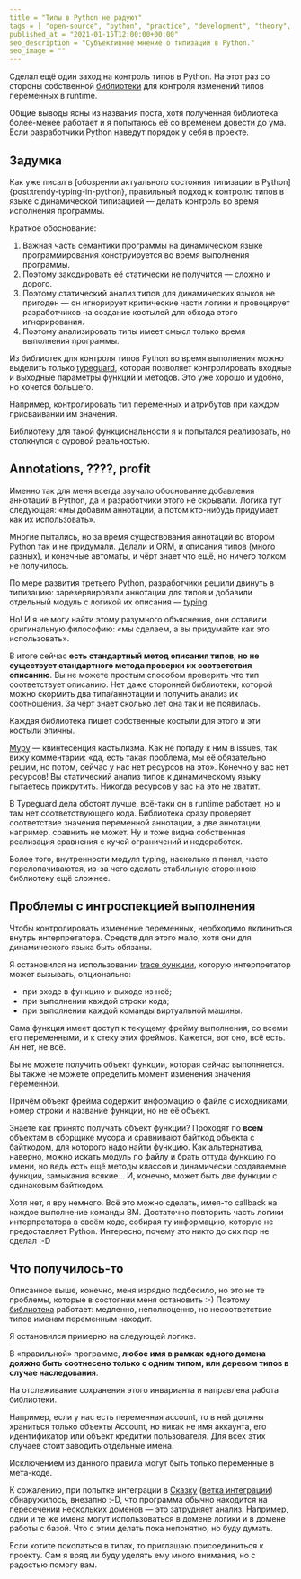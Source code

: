 ```yaml
---
title = "Типы в Python не радуют"
tags = [ "open-source", "python", "practice", "development", "theory", "interesting"]
published_at = "2021-01-15T12:00:00+00:00"
seo_description = "Субъективное мнение о типизации в Python."
seo_image = ""
---
```


Сделал ещё один заход на контроль типов в Python. На этот раз со стороны собственной [библиотеки](https://github.com/Tiendil/coulson) для контроля изменений типов переменных в runtime.

Общие выводы ясны из названия поста, хотя полученная библиотека более-менее работает и я попытаюсь её со временем довести до ума. Если разработчики Python наведут порядок у себя в проекте.

## Задумка

Как уже писал в [обозрении актуального состояния типизации в Python]{post:trendy-typing-in-python}, правильный подход к контролю типов в языке с динамической типизацией — делать контроль во время исполнения программы.

Краткое обоснование:

1. Важная часть семантики программы на динамическом языке программирования конструируется во время выполнения программы.
2. Поэтому закодировать её статически не получится — сложно и дорого.
3. Поэтому статический анализ типов для динамических языков не пригоден — он игнорирует критические части логики и провоцирует разработчиков на создание костылей для обхода этого игнорирования.
4. Поэтому анализировать типы имеет смысл только время выполнения программы.

Из библиотек для контроля типов Python во время выполнения можно выделить только [typeguard](https://github.com/agronholm/typeguard), которая позволяет контролировать входные и выходные параметры функций и методов. Это уже хорошо и удобно, но хочется большего.

Например, контролировать тип переменных и атрибутов при каждом присваивании им значения.

Библиотеку для такой функциональности я и попытался реализовать, но столкнулся с суровой реальностью.

<!-- more -->

## Annotations, ????, profit

Именно так для меня всегда звучало обоснование добавления аннотаций в Python, да и разработчики этого не скрывали. Логика тут следующая: «мы добавим аннотации, а потом кто-нибудь придумает как их использовать».

Многие пытались, но за время существования аннотаций во втором Python так и не придумали. Делали и ORM, и описания типов (много разных), и конечные автоматы, и чёрт знает что ещё, но ничего толком не получилось.

По мере развития третьего Python, разработчики решили двинуть в типизацию: зарезервировали аннотации для типов и добавили отдельный модуль с логикой их описания — [typing](https://docs.python.org/3/library/typing.html).

Но! И я не могу найти этому разумного объяснения, они оставили оригинальную философию: «мы сделаем, а вы придумайте как это использовать».

В итоге сейчас **есть стандартный метод описания типов, но не существует стандартного метода проверки их соответствия описанию**. Вы не можете простым способом проверить что тип соответствует описанию. Нет даже сторонней библиотеки, которой можно скормить два типа/аннотации и получить анализ их соотношения. За чёрт знает сколько лет она так и не появилась.

Каждая библиотека пишет собственные костыли для этого и эти костыли эпичны.

[Mypy](https://github.com/python/mypy) — квинтесенция кастылизма. Как не попаду к ним в issues, так вижу комментарии: «да, есть такая проблема, мы её обязательно решим, но потом, сейчас у нас нет ресурсов на это». Конечно у вас нет ресурсов! Вы статический анализ типов к динамическому языку пытаетесь прикрутить. Никогда ресурсов у вас на это не хватит.

В Typeguard дела обстоят лучше, всё-таки он в runtime работает, но и там нет соответствующего кода. Библиотека сразу проверяет соответствие значения переменной аннотации, а две аннотации, например, сравнить не может. Ну и тоже видна собственная реализация сравнения с кучей ограничений и недоработок.

Более того, внутренности модуля typing, насколько я понял, часто перелопачиваются, из-за чего сделать стабильную стороннюю библиотеку ещё сложнее.

## Проблемы с интроспекцией выполнения

Чтобы контролировать изменение переменных, необходимо вклиниться внутрь интерпретатора. Средств для этого мало, хотя они для динамического языка быть обязаны.

Я остановился на использовании [trace функции](https://docs.python.org/3/library/sys.html#sys.settrace), которую интерпретатор может вызывать, опционально:

- при входе в функцию и выходе из неё;
- при выполнении каждой строки кода;
- при выполнении каждой команды виртуальной машины.

Сама функция имеет доступ к текущему фрейму выполнения, со всеми его переменными, и к стеку этих фреймов. Кажется, вот оно, всё есть. Ан нет, не всё.

Вы не можете получить объект функции, которая сейчас выполняется. Вы также не можете определить момент изменения значения переменной.

Причём объект фрейма содержит информацию о файле с исходниками, номер строки и название функции, но не её объект.

Знаете как принято получать объект функции? Проходят по **всем** объектам в сборщике мусора и сравнивают байткод объекта с байткодом, для которого надо найти функцию. Как альтернатива, наверно, можно искать модуль по файлу и брать оттуда функцию по имени, но ведь есть ещё методы классов и динамически создаваемые функции, замыкания всякие… И, конечно, может быть две функции с одинаковым байткодом.

Хотя нет, я вру немного. Всё это можно сделать, имея-то callback на каждое выполнение команды ВМ. Достаточно повторить часть логики интерпретатора в своём коде, собирая ту информацию, которую не предоставляет Python. Интересно, почему это никто до сих пор не сделал :-D

## Что получилось-то

Описанное выше, конечно, меня изрядно подбесило, но это не те проблемы, которые в состоянии меня остановить :-) Поэтому [библиотека](https://github.com/Tiendil/coulson) работает: медленно, неполноценно, но несоответствие типов именам переменным находит.

Я остановился примерно на следующей логике.

В «правильной» программе, **любое имя в рамках одного домена должно быть соотнесено только с одним типом, или деревом типов в случае наследования**.

На отслеживание сохранения этого инварианта и направлена работа библиотеки.

Например, если у нас есть переменная account, то в ней должны храниться только объекты Account, но никак не имя аккаунта, его идентификатор или объект кредитки пользователя. Для всех этих случаев стоит заводить отдельные имена.

Исключением из данного правила могут быть только переменные в мета-коде.

К сожалению, при попытке интеграции в [Сказку](https://github.com/the-tale/the-tale) ([ветка интеграции](https://github.com/the-tale/the-tale/tree/feature/coulson_integration)) обнаружилось, внезапно :-D, что программа обычно находится на пересечении нескольких доменов — это затрудняет анализ. Например, одни и те же имена могут использоваться в домене логики и в домене работы с базой. Что с этим делать пока непонятно, но буду думать.

Если хотите покопаться в типах, то приглашаю присоединиться к проекту. Сам я вряд ли буду уделять ему много внимания, но с радостью помогу вам.
